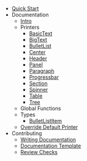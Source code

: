 - [Quick Start](quick-start.md)
- Documentation
  - [Intro](docs/intro.md)
  - Printers
    - [BasicText](docs/printer/basictext.md)
    - [BigText](docs/printer/bigtext.md)
    - [BulletList](docs/printer/bulletlist.md)
    - [Center](docs/printer/center.md)
    - [Header](docs/printer/header.md)
    - [Panel](docs/printer/panel.md)
    - [Paragraph](docs/printer/paragraph.md)
    - [Progressbar](docs/printer/progressbar.md)
    - [Section](docs/printer/section.md)
    - [Spinner](docs/printer/spinner.md)
    - [Table](docs/printer/table.md)
    - [Tree](docs/printer/tree.md)
  - Global Functions
  - Types
    - [BulletListItem](docs/types/bulletlistitem.md)
  - [Override Default Printer](docs/override-default-printer.md)
- Contributing
  - [Writing Documentation](contributing/writing-documentation.md)
  - [Documentation Template](contributing/writing-documentation-template.md)
  - [Review Checks](contributing/review-checks.md)
